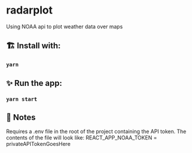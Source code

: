 # radarplot

Using NOAA api to plot weather data over maps

## 🏗️ Install with:

### `yarn`

## ✨ Run the app:

### `yarn start`

## 📝 Notes

Requires a .env file in the root of the project containing the API token. The contents of the file will look like:
REACT_APP_NOAA_TOKEN = privateAPITokenGoesHere
